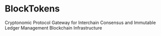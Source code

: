 # BlockTokens
Cryptonomic Protocol Gateway for Interchain Consensus and Immutable Ledger Management Blockchain Infrastructure
